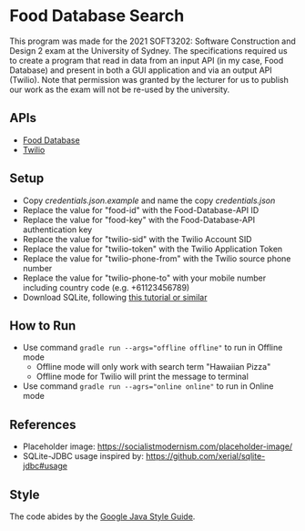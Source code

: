 # Food Database Search

This program was made for the 2021 SOFT3202: Software Construction and Design 2 exam at the University of Sydney. 
The specifications required us to create a program that read in data from an input API (in my case, Food Database) 
and present in both a GUI application and via an output API (Twilio). Note that permission was granted by the lecturer 
for us to publish our work as the exam will not be re-used by the university.

## APIs
* [Food Database](https://developer.edamam.com/food-database-api)
* [Twilio](https://www.twilio.com)
    
## Setup
* Copy *credentials.json.example* and name the copy *credentials.json*
* Replace the value for "food-id" with the Food-Database-API ID
* Replace the value for "food-key" with the Food-Database-API authentication key
* Replace the value for "twilio-sid" with the Twilio Account SID
* Replace the value for "twilio-token" with the Twilio Application Token
* Replace the value for "twilio-phone-from" with the Twilio source phone number
* Replace the value for "twilio-phone-to" with your mobile number including country code (e.g. +61123456789)
* Download SQLite, following [this tutorial or similar](https://www.tutorialspoint.com/sqlite/sqlite_installation.htm)
    
## How to Run
* Use command `gradle run --args="offline offline"` to run in Offline mode
    * Offline mode will only work with search term "Hawaiian Pizza"
    * Offline mode for Twilio will print the message to terminal
* Use command `gradle run --agrs="online online"` to run in Online mode

## References
* Placeholder image: https://socialistmodernism.com/placeholder-image/
* SQLite-JDBC usage inspired by: https://github.com/xerial/sqlite-jdbc#usage

## Style
The code abides by the [Google Java Style Guide](https://google.github.io/styleguide/javaguide.html).